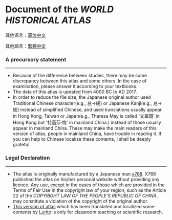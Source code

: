 # Document of the _WORLD HISTORICAL ATLAS_

其他语言：[简体中文](RM-CHS.md)

其他語言：[繁體中文](RM-CHT.md)

### A precursory statement
---
* Because of the difference between studies, there may be some discrepancy between this atlas and some others. In the case of examination, please answer it according to your textbooks.
* The data of this atlas is updated from 4000 BC to AD 2017.
* In order to reduce the file size, the Japanese original author used Traditional Chinese character(e.g., 总→總) or Japanese Kanji(e.g., 总→総) instead of simplified Chinese, and used translations usually appear in Hong Kong, Taiwan or Japan(e.g., Theresa May is called '文翠珊' in Hong Kong but '特蕾莎·梅' in mainland China.) instead of those usually appear in mainland China. These may make the main readers of this version of atlas, people in mainland China, have trouble in reading it. If you can help to Chinese localize these contents, I shall be deeply grateful.

### Legal Declaration
---
* The atlas is originally manufactured by a Japanese man [x768](http://x768.com/w/twha.ja). X768 published the atlas on his/her personal website without providing any licence. Any use, except in the cases of those which are provided in the Terms of Fair Use in the copyright law of your region, such as the Article 22 of the _COPYRIGHT LAW OF THE PEOPLE'S REPUBLIC OF CHINA_, may constitute a violation of the copyright of the original author.
* [This version of atlas](http://worldmap.lurito.com) which has been translated and localized some contents by [Lurito](https://github.com/Lurito) is only for classroom teaching or scientific research.


